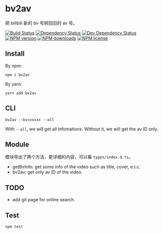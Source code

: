# bv2av

把 bilibili 新的 bv 号转回旧的 av 号。

[![Build Status][ci-img]][ci-url]
[![Dependency Status][dep-img]][dep-url]
[![Dev Dependency Status][dev-dep-img]][dev-dep-url]
[![NPM version][npm-ver-img]][npm-url]
[![NPM downloads][npm-dl-img]][npm-url]
[![NPM license][npm-lc-img]][npm-url]

## Install

By npm:

```shell
npm i bv2av
```

By yarn:

```shell
yarn add bv2av
```

## CLI

```shell
bv2av --bv=xxxxx --all
```

With `--all`, we will get all infomations. Without it, we will get the av ID only.

## Module

模块导出了两个方法，更详细的内容，可以看 `types/index.d.ts`。

- getBvInfo: get some info of the video such as title, cover, e.t.c.
- bv2av: get only av ID of the video.

## TODO

- add git page for online search.

## Test

```shell
npm test
```

[ci-img]: https://img.shields.io/travis/poppinlp/bv2av.svg?style=flat-square
[ci-url]: https://travis-ci.org/poppinlp/bv2av
[dep-img]: https://img.shields.io/david/poppinlp/bv2av.svg?style=flat-square
[dep-url]: https://david-dm.org/poppinlp/bv2av
[dev-dep-img]: https://img.shields.io/david/dev/poppinlp/bv2av.svg?style=flat-square
[dev-dep-url]: https://david-dm.org/poppinlp/bv2av#info=devDependencies
[npm-ver-img]: https://img.shields.io/npm/v/bv2av.svg?style=flat-square
[npm-dl-img]: https://img.shields.io/npm/dm/bv2av.svg?style=flat-square
[npm-lc-img]: https://img.shields.io/npm/l/bv2av.svg?style=flat-square
[npm-url]: https://www.npmjs.com/package/bv2av
